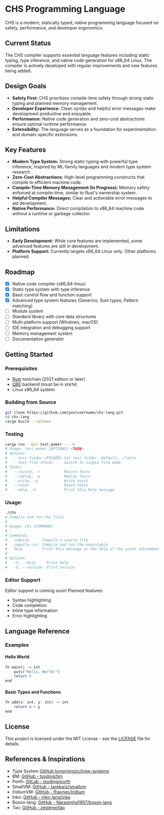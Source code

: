 # CHS Programming Language

CHS is a modern, statically typed, native programming language focused on safety, performance, and developer ergonomics.

## Current Status

The CHS compiler supports essential language features including static typing, type inference, and native code generation for x86_64 Linux. The compiler is actively developed with regular improvements and new features being added.

## Design Goals

- **Safety First:** CHS prioritizes compile-time safety through strong static typing and planned memory management.
- **Developer Experience:** Clean syntax and helpful error messages make development productive and enjoyable.
- **Performance:** Native code generation and zero-cost abstractions ensure optimal runtime performance.
- **Extensibility:** The language serves as a foundation for experimentation and domain-specific extensions.

## Key Features

- **Modern Type System:** Strong static typing with powerful type inference, inspired by ML-family languages and modern type system research.
- **Zero-Cost Abstractions:** High-level programming constructs that compile to efficient machine code.
- **Compile-Time Memory Management (In Progress):** Memory safety enforced at compile-time, similar to Rust's ownership system.
- **Helpful Compiler Messages:** Clear and actionable error messages to aid development.
- **Native Performance:** Direct compilation to x86_64 machine code without a runtime or garbage collector.

## Limitations

- **Early Development:** While core features are implemented, some advanced features are still in development.
- **Platform Support:** Currently targets x86_64 Linux only. Other platforms planned.

## Roadmap

- [x] Native code compiler (x86_64-linux)
- [x] Static type system with type inference
- [x] Basic control flow and function support
- [x] Advanced type system features (Generics, Sum types, Pattern matching)
- [ ] Module system
- [ ] Standard library with core data structures
- [ ] Multi-platform support (Windows, macOS)
- [ ] IDE integration and debugging support
- [ ] Memory management system
- [ ] Documentation generator

## Getting Started

### Prerequisites

- [Rust](https://www.rust-lang.org/) toolchain (2021 edition or later)
- [QBE](https://c9x.me/compile/) backend (must be in `$PATH`)
- Linux x86_64 system

### Building from Source

```bash
git clone https://github.com/yourusername/chs-lang.git
cd chs-lang
cargo build --release
```

### Testing

```bash
cargo run --bin test_maker -- -h
# Usage: test_maker [OPTIONS] <TASK>
# Options:
#   --test-folder <FOLDER> Set test folder. Default: ./tests
#   --test-file <FILE>     Switch to single file mode
# Tasks:
#   --record, -r           Record tests
#   --replay, -p           Replay tests
#   --write, -w            Write tests
#   --reset                Reset tests
#   --help, -h             Print this help message
```


### Usage:

```bash
./chs
# Compile and run chs files
#
# Usage: chs <COMMAND>
#
# Commands:
#   compile      Compile a source file
#   compile-run  Compile and run the executable
#   help         Print this message or the help of the given subcommand(s)
#
# Options:
#   -h, --help     Print help
#   -V, --version  Print version
```

### Editor Support

Editor support is coming soon! Planned features:
- Syntax highlighting
- Code completion
- Inline type information
- Error highlighting

## Language Reference

### Examples

#### Hello World
```chs
fn main() -> int
    puts("Hello, World!")
    return 0
end
```

#### Basic Types and Functions
```chs
fn add(x: int, y: int) -> int
    return x + y
end
```

## License

This project is licensed under the MIT License - see the [LICENSE](LICENSE) file for details.

## References & Inspirations

- Type System [GitHub tomprimozic/type-systems](https://github.com/tomprimozic/type-systems)
- BM: [GitHub - tsoding/bm](https://github.com/tsoding/bm)
- Porth: [GitLab - tsoding/porth](https://gitlab.com/tsoding/porth)
- SmallVM: [GitHub - tarekwiz/smallvm](https://github.com/tarekwiz/smallvm)
- IridiumVM: [GitHub - fhaynes/iridium](https://github.com/fhaynes/iridium)
- Inko: [GitHub - inko-lang/inko](https://github.com/inko-lang/inko)
- Boson-lang: [GitHub - Narasimha1997/boson-lang](https://github.com/Narasimha1997/boson-lang)
- Tao: [GitHub - zesterer/tao](https://github.com/zesterer/tao)
